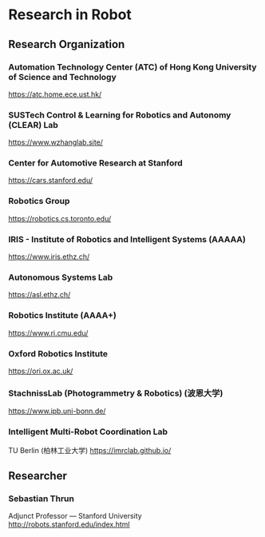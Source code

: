 # Research in Robot

## Research Organization

### Automation Technology Center (ATC) of Hong Kong University of Science and Technology
https://atc.home.ece.ust.hk/

### SUSTech Control & Learning for Robotics and Autonomy (CLEAR) Lab 
https://www.wzhanglab.site/

### Center for Automotive Research at Stanford
https://cars.stanford.edu/

### Robotics Group
https://robotics.cs.toronto.edu/

### IRIS - Institute of Robotics and Intelligent Systems (AAAAA)
https://www.iris.ethz.ch/

### Autonomous Systems Lab
https://asl.ethz.ch/

### Robotics Institute (AAAA+)
https://www.ri.cmu.edu/

### Oxford Robotics Institute
https://ori.ox.ac.uk/

### StachnissLab (Photogrammetry & Robotics) (波恩大学)
https://www.ipb.uni-bonn.de/

### Intelligent Multi-Robot Coordination Lab
TU Berlin (柏林工业大学)
https://imrclab.github.io/


## Researcher

### Sebastian Thrun
Adjunct Professor — Stanford University
http://robots.stanford.edu/index.html
